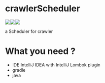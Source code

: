 # crawlerScheduler
![](https://travis-ci.org/DiamondYuan/crawlerScheduler.svg?branch=master)![](https://img.shields.io/codecov/c/github/diamondyuan/crawlerScheduler.svg)![](https://img.shields.io/docker/build/diamondyuan/crawlerScheduler.svg)

a Scheduler for crawler

# What you need ?
+ IDE IntelliJ IDEA with IntelliJ Lombok plugin
+ gradle
+ java
